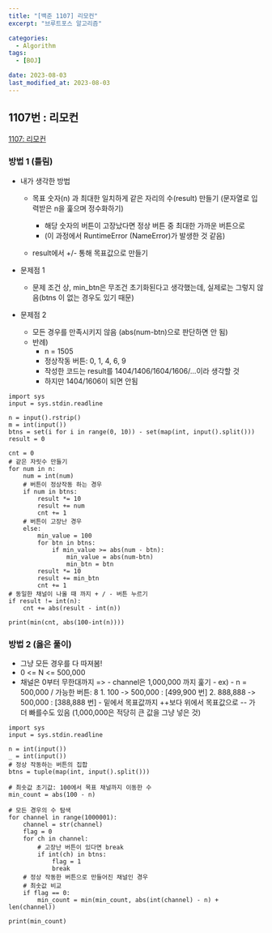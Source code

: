 ```yaml
---
title: "[백준 1107] 리모컨"
excerpt: "브루트포스 알고리즘"

categories:
  - Algorithm
tags:
  - [BOJ]

date: 2023-08-03
last_modified_at: 2023-08-03
---
```


## 1107번 : 리모컨

[1107: 리모컨](https://www.acmicpc.net/problem/1107)

### 방법 1 (틀림)

- 내가 생각한 방법

  - 목표 숫자(n) 과 최대한 일치하게 같은 자리의 수(result) 만들기 (문자열로 입력받은 n을 훑으며 정수화하기)

    - 해당 숫자의 버튼이 고장났다면 정상 버튼 중 최대한 가까운 버튼으로
    - (이 과정에서 RuntimeError (NameError)가 발생한 것 같음)

  - result에서 +/- 통해 목표값으로 만들기

- 문제점 1
  - 문제 조건 상, min_btn은 무조건 초기화된다고 생각했는데, 실제로는 그렇지 않음(btns 이 없는 경우도 있기 때문)
- 문제점 2
  - 모든 경우를 만족시키지 않음 (abs(num-btn)으로 판단하면 안 됨)
  - 반례)
    - n = 1505
    - 정상작동 버튼: 0, 1, 4, 6, 9
    - 작성한 코드는 result를 1404/1406/1604/1606/...이라 생각할 것
    - 하지만 1404/1606이 되면 안됨

```
import sys
input = sys.stdin.readline

n = input().rstrip()
m = int(input())
btns = set(i for i in range(0, 10)) - set(map(int, input().split()))
result = 0

cnt = 0
# 같은 자릿수 만들기
for num in n:
    num = int(num)
    # 버튼이 정상작동 하는 경우
    if num in btns:
        result *= 10
        result += num
        cnt += 1
    # 버튼이 고장난 경우
    else:
        min_value = 100
        for btn in btns:
            if min_value >= abs(num - btn):
                min_value = abs(num-btn)
                min_btn = btn
        result *= 10
        result += min_btn
        cnt += 1
# 동일한 채널이 나올 때 까지 + / - 버튼 누르기
if result != int(n):
    cnt += abs(result - int(n))

print(min(cnt, abs(100-int(n))))
```

### 방법 2 (옳은 풀이)

- 그냥 모든 경우를 다 따져봄!
- 0 <= N <= 500,000
- 채널은 0부터 무한대까지
  => - channel은 1,000,000 까지 훑기 - ex) - n = 500,000 / 가능한 버튼: 8 1. 100 -> 500,000 : [499,900 번] 2. 888,888 -> 500,000 : [388,888 번] - 밑에서 목표값까지 ++보다 위에서 목표값으로 -- 가 더 빠를수도 있음
  (1,000,000은 적당히 큰 값을 그냥 넣은 것)

```
import sys
input = sys.stdin.readline

n = int(input())
_ = int(input())
# 정상 작동하는 버튼의 집합
btns = tuple(map(int, input().split()))

# 최솟값 초기값: 100에서 목표 채널까지 이동한 수
min_count = abs(100 - n)

# 모든 경우의 수 탐색
for channel in range(1000001):
    channel = str(channel)
    flag = 0
    for ch in channel:
        # 고장난 버튼이 있다면 break
        if int(ch) in btns:
            flag = 1
            break
    # 정상 작동한 버튼으로 만들어진 채널인 경우
    # 최솟값 비교
    if flag == 0:
        min_count = min(min_count, abs(int(channel) - n) + len(channel))

print(min_count)
```
